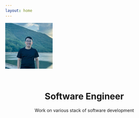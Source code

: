 ```yaml
---
layout: home
---
```



<img class="center" id="portraits" src="assets/img/portrait.jpg" alt="Avatar" style="width: 30%; height: 30%">


<div id="social" stype="text-align:center">
  <center>
    <a href="https://github.com/avble" class="fa fa-github" style="font-size:24px;padding-right: 10px"></a>
    <a href="https://www.linkedin.com/in/harry090123/" class="fa fa-linkedin" style="font-size:24px"></a>
  </center>
</div>
<h1 style="text-align:center"> Software Engineer </h1>
<!-- <h2 style="text-align:center"> distributed system, Linux application, Backend </h2> -->
<p style="text-align:center">
  Work on various stack of software development
  <!-- <br>
  I feel at home with C/C++. And able to play on the field with C#, Python, Javascript. -->
</p>

<!-- <table>
  <tr>
    <td>LLM inference - fine-tuning LLM model for QnA</td>
    <td> <a href="https://github.com/avble/llm_things/tree/main/01_rag_qa"> source </a> - 
    <a href="2024/11/24/RAG-for-QnA.html"> post </a> </td>
    
  </tr>
  <tr>
    <td>LLM inference - lightweight openAI compatible server</td>
    <td>
      <a href="https://github.com/avble/av_llm"> source </a> -
      <a href="https://hub.docker.com/repository/docker/harryavble/av_llm"> docker </a>
    </td>
  </tr>
</table> -->